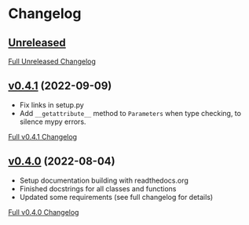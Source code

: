 # Changelog

## [Unreleased](https://github.com/matpompili/yamlpars/tree/main)

[Full Unreleased Changelog](https://github.com/matpompili/yamlpars/compare/v0.4.1...main)

## [v0.4.1](https://github.com/matpompili/yamlpars/tree/v0.4.1) (2022-09-09)

- Fix links in setup.py
- Add `__getattribute__` method to `Parameters` when type checking, to silence mypy errors.

[Full v0.4.1 Changelog](https://github.com/matpompili/yamlpars/compare/v0.4.0...v0.4.1)

## [v0.4.0](https://github.com/matpompili/yamlpars/tree/v0.4.0) (2022-08-04)

- Setup documentation building with readthedocs.org
- Finished docstrings for all classes and functions
- Updated some requirements (see full changelog for details)

[Full v0.4.0 Changelog](https://github.com/matpompili/yamlpars/compare/v0.3.0...v0.4.0)